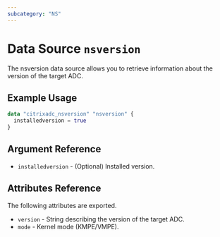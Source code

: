 ```yaml
---
subcategory: "NS"
---
```


# Data Source `nsversion`

The nsversion data source allows you to retrieve information about the version of the target ADC.

## Example Usage

```terraform
data "citrixadc_nsversion" "nsversion" {
  installedversion = true
}

```

## Argument Reference

- `installedversion` - (Optional) Installed version.

## Attributes Reference

The following attributes are exported.

- `version` - String describing the version of the target ADC.
- `mode` - Kernel mode (KMPE/VMPE).
